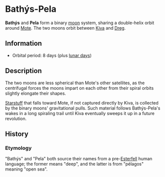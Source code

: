 # Bathýs-Pela

**Bathýs** and **Pela** form a binary [moon](moons-of-mote.md) system, sharing a double-helix orbit around [Mote](../../mote.md). The two moons orbit between [Kiva](kiva.md) and [Dreg](dreg.md).

## Information

- Orbital period: 8 days (plus [lunar days](../../../ch-3-stories-of-mote/timekeeping.md#lunar-day))

## Description

The two moons are less spherical than Mote's other satellites, as the centrifugal forces the moons impart on each other from their spiral orbits slightly elongate their shapes.

[Starstuff](../../../ch-6-mote-treasures/starstuff.md) that falls toward Mote, if not captured directly by Kiva, is collected by the binary moons' gravitational pulls. Such material follows Bathýs-Pela's wakes in a long spiraling trail until Kiva eventually sweeps it up in a future revolution.

## History

### Etymology

"Bathýs" and "Pela" both source their names from a pre-[Esterfell](../../../ch-4-esterfell-gazetteer/esterfell/esterfell.md) human language; the former means "deep", and the latter is from "pélagos" meaning "open sea".
